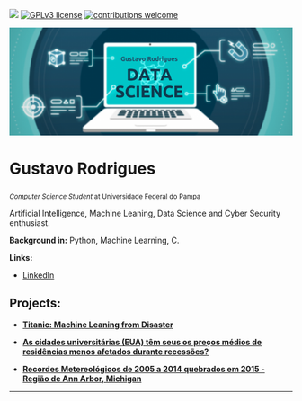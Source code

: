 [![](https://img.shields.io/badge/python-3.7+-blue.svg)](https://www.python.org/downloads/release/python-365/) [![GPLv3 license](https://img.shields.io/badge/License-GPLv3-blue.svg)](http://perso.crans.org/besson/LICENSE.html) [![contributions welcome](https://img.shields.io/badge/contributions-welcome-brightgreen.svg?style=flat)](https://github.com/gustavocrod/Data-Science/issues)

<p align="center">
  <img src="data_science.png" >
</p>

# Gustavo Rodrigues
<sub>*Computer Science Student* at Universidade Federal do Pampa</sub>

Artificial Intelligence, Machine Leaning, Data Science and Cyber Security enthusiast.

**Background in:** Python, Machine Learning, C.

**Links:**
* [LinkedIn](https://www.linkedin.com/in/gustavo-rodrigues-959291110/)


## Projects:


* **[Titanic: Machine Leaning from Disaster](https://github.com/gustavocrod/Data-Science/blob/master/Titanic/Titanic.ipynb)**

* **[As cidades universitárias (EUA) têm seus os preços médios de residências menos afetados durante recessões?](https://github.com/gustavocrod/Data-Science/blob/master/Housing%20Price/assigment4_statistical_analisys_in_python.ipynb)**

* **[Recordes Metereológicos de 2005 a 2014 quebrados em 2015 - Região de Ann Arbor, Michigan](https://github.com/gustavocrod/Data-Science/blob/master/Meteorology/Assignment2.ipynb)**

---





